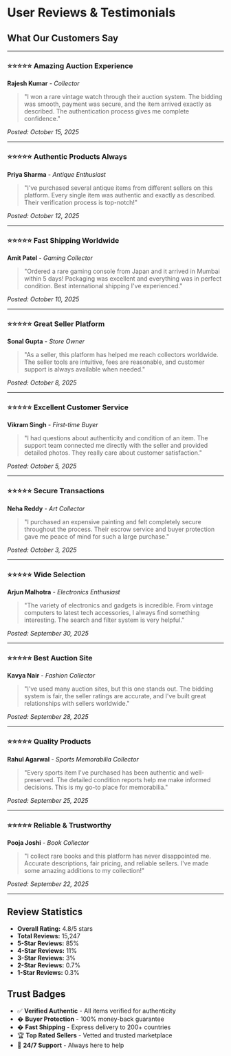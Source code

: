 # User Reviews & Testimonials

## What Our Customers Say

---

### ⭐⭐⭐⭐⭐ Amazing Auction Experience

**Rajesh Kumar** - _Collector_

> "I won a rare vintage watch through their auction system. The bidding was smooth, payment was secure, and the item arrived exactly as described. The authentication process gives me complete confidence."

_Posted: October 15, 2025_

---

### ⭐⭐⭐⭐⭐ Authentic Products Always

**Priya Sharma** - _Antique Enthusiast_

> "I've purchased several antique items from different sellers on this platform. Every single item was authentic and exactly as described. Their verification process is top-notch!"

_Posted: October 12, 2025_

---

### ⭐⭐⭐⭐⭐ Fast Shipping Worldwide

**Amit Patel** - _Gaming Collector_

> "Ordered a rare gaming console from Japan and it arrived in Mumbai within 5 days! Packaging was excellent and everything was in perfect condition. Best international shipping I've experienced."

_Posted: October 10, 2025_

---

### ⭐⭐⭐⭐⭐ Great Seller Platform

**Sonal Gupta** - _Store Owner_

> "As a seller, this platform has helped me reach collectors worldwide. The seller tools are intuitive, fees are reasonable, and customer support is always available when needed."

_Posted: October 8, 2025_

---

### ⭐⭐⭐⭐⭐ Excellent Customer Service

**Vikram Singh** - _First-time Buyer_

> "I had questions about authenticity and condition of an item. The support team connected me directly with the seller and provided detailed photos. They really care about customer satisfaction."

_Posted: October 5, 2025_

---

### ⭐⭐⭐⭐⭐ Secure Transactions

**Neha Reddy** - _Art Collector_

> "I purchased an expensive painting and felt completely secure throughout the process. Their escrow service and buyer protection gave me peace of mind for such a large purchase."

_Posted: October 3, 2025_

---

### ⭐⭐⭐⭐⭐ Wide Selection

**Arjun Malhotra** - _Electronics Enthusiast_

> "The variety of electronics and gadgets is incredible. From vintage computers to latest tech accessories, I always find something interesting. The search and filter system is very helpful."

_Posted: September 30, 2025_

---

### ⭐⭐⭐⭐⭐ Best Auction Site

**Kavya Nair** - _Fashion Collector_

> "I've used many auction sites, but this one stands out. The bidding system is fair, the seller ratings are accurate, and I've built great relationships with sellers worldwide."

_Posted: September 28, 2025_

---

### ⭐⭐⭐⭐⭐ Quality Products

**Rahul Agarwal** - _Sports Memorabilia Collector_

> "Every sports item I've purchased has been authentic and well-preserved. The detailed condition reports help me make informed decisions. This is my go-to place for memorabilia."

_Posted: September 25, 2025_

---

### ⭐⭐⭐⭐⭐ Reliable & Trustworthy

**Pooja Joshi** - _Book Collector_

> "I collect rare books and this platform has never disappointed me. Accurate descriptions, fair pricing, and reliable sellers. I've made some amazing additions to my collection!"

_Posted: September 22, 2025_

---

## Review Statistics

- **Overall Rating:** 4.8/5 stars
- **Total Reviews:** 15,247
- **5-Star Reviews:** 85%
- **4-Star Reviews:** 11%
- **3-Star Reviews:** 3%
- **2-Star Reviews:** 0.7%
- **1-Star Reviews:** 0.3%

## Trust Badges

- ✅ **Verified Authentic** - All items verified for authenticity
- �️ **Buyer Protection** - 100% money-back guarantee
- � **Fast Shipping** - Express delivery to 200+ countries
- 🏆 **Top Rated Sellers** - Vetted and trusted marketplace
- 💬 **24/7 Support** - Always here to help
